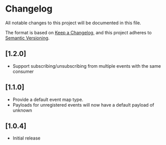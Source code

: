 # Changelog

All notable changes to this project will be documented in this file.

The format is based on [Keep a Changelog](https://keepachangelog.com/en/1.0.0/), and this project adheres
to [Semantic Versioning](https://semver.org/spec/v2.0.0.html).

## [1.2.0]

- Support subscribing/unsubscribing from multiple events with the same consumer

## [1.1.0]

- Provide a default event map type.
- Payloads for unregistered events will now have a default payload of unknown

## [1.0.4]

- Initial release
